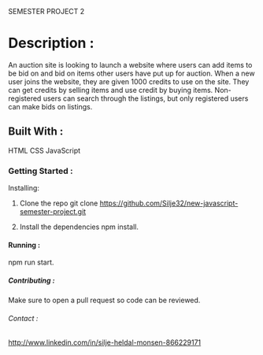 SEMESTER PROJECT 2

# Description :
An auction site is looking to launch a website where users can add items to be bid on and bid on items other users have put up for auction. When a new user joins the website, they are given 1000 credits to use on the site. They can get credits by selling items and use credit by buying items. Non-registered users can search through the listings, but only registered users can make bids on listings.

## Built With : 
HTML
CSS
JavaScript

### Getting Started :
Installing:
01. Clone the repo
git clone https://github.com/Silje32/new-javascript-semester-project.git

02. Install the dependencies
npm install.

#### Running :
npm run start.

##### Contributing : 
Make sure to open a pull request so code can be reviewed.

###### Contact :
http://www.linkedin.com/in/silje-heldal-monsen-866229171


